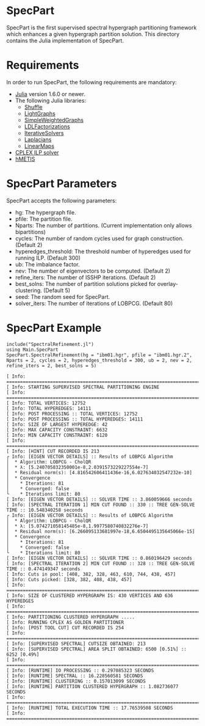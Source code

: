 # SpecPart #

SpecPart is the first supervised spectral hypergraph partitioning framework which enhances a given hypergraph partition solution.
This directory contains the Julia implementation of SpecPart. 

# Requirements #

In order to run SpecPart, the following requirements are mandatory: 
* [Julia](https://julialang.org/) version 1.6.0 or newer. 
* The following Julia libraries:
  * [Shuffle](https://docs.juliahub.com/Shuffle/X0eqg/0.1.1/)
  * [LightGraphs](https://github.com/sbromberger/LightGraphs.jl)
  * [SimpleWeightedGraphs](https://github.com/JuliaGraphs/SimpleWeightedGraphs.jl)
  * [LDLFactorizations](https://github.com/JuliaSmoothOptimizers/LDLFactorizations.jl)
  * [IterativeSolvers](https://iterativesolvers.julialinearalgebra.org/stable/)
  * [Laplacians](https://github.com/danspielman/Laplacians.jl)
  * [LinearMaps](https://github.com/JuliaLinearAlgebra/LinearMaps.jl)
* [CPLEX ILP solver](https://www.ibm.com/support/pages/downloading-ibm-ilog-cplex-optimization-studio-v1290) 
* [hMETIS](http://glaros.dtc.umn.edu/gkhome/metis/hmetis/overview)
 
# SpecPart Parameters #

SpecPart accepts the following parameters:
* hg: The hypergraph file.
* pfile: The partition file.
* Nparts: The number of partitions. (Current implementation only allows bipartitions) 
* cycles: The number of random cycles used for graph construction. (Default 2)
* hyperedges_threshold: The threshold number of hyperedges used for running ILP. (Default 300)
* ub: The imbalance factor.
* nev: The number of eigenvectors to be computed. (Default 2)
* refine_iters: The number of ISSHP iterations. (Default 2)
* best_solns: The number of partition solutions picked for overlay-clustering. (Default 5)
* seed: The random seed for SpecPart.
* solver_iters: The number of iterations of LOBPCG. (Default 80)

# SpecPart Example #

```
include("SpectralRefinement.jl")
using Main.SpecPart
SpecPart.SpectralRefinement(hg = "ibm01.hgr", pfile = "ibm01.hgr.2", Nparts = 2, cycles = 2, hyperedges_threshold = 300, ub = 2, nev = 2, refine_iters = 2, best_solns = 5)

[ Info: ================================================================================
[ Info: STARTING SUPERVISED SPECTRAL PARTITIONING ENGINE
[ Info: ================================================================================
[ Info: TOTAL VERTICES: 12752
[ Info: TOTAL HYPEREDGES: 14111
[ Info: POST PROCESSING :: TOTAL VERTICES: 12752
[ Info: POST PROCESSING :: TOTAL HYPEREDGES: 14111
[ Info: SIZE OF LARGEST HYPEREDGE: 42
[ Info: MAX CAPACITY CONSTRAINT: 6632
[ Info: MIN CAPACITY CONSTRAINT: 6120
[ Info: ================================================================================
[ Info: [HINT] CUT RECORDED IS 213
┌ Info: [EIGEN VECTOR DETAILS] :: Results of LOBPCG Algorithm
│  * Algorithm: LOBPCG - CholQR
│  * λ: [5.240705832350001e-8,2.0391573229227554e-7]
│  * Residual norm(s): [4.816542606411436e-16,6.027634032547232e-10]
│  * Convergence
│    * Iterations: 81
│    * Converged: false
└    * Iterations limit: 80
[ Info: [EIGEN VECTOR DETAILS] :: SOLVER TIME :: 3.860059666 seconds
[ Info: [SPECTRAL ITERATION 1] MIN CUT FOUND :: 330 :: TREE GEN-SOLVE TIME :: 10.548340258 seconds
┌ Info: [EIGEN VECTOR DETAILS] :: Results of LOBPCG Algorithm
│  * Algorithm: LOBPCG - CholQR
│  * λ: [5.074271058145485e-8,1.9977580740832276e-7]
│  * Residual norm(s): [6.266095133681997e-18,6.6504495135645066e-15]
│  * Convergence
│    * Iterations: 81
│    * Converged: false
└    * Iterations limit: 80
[ Info: [EIGEN VECTOR DETAILS] :: SOLVER TIME :: 0.860196429 seconds
[ Info: [SPECTRAL ITERATION 2] MIN CUT FOUND :: 328 :: TREE GEN-SOLVE TIME :: 0.474149347 seconds
[ Info: Cuts in pool: [408, 382, 328, 463, 610, 744, 438, 457]
[ Info: Cuts picked: [328, 382, 408, 438, 457]
[ Info: ================================================================================
[ Info: SIZE OF CLUSTERED HYPERGRAPH IS: 430 VERTICES AND 636 HYPEREDGES
[ Info: ================================================================================
[ Info: PARTITIONING CLUSTERED HYPERGRAPH .....
[ Info: RUNNING CPLEX AS GOLDEN PARTITIONER
[ Info: [POST TOOL CUT] CUT RECORDED IS 254
[ Info: ================================================================================
[ Info: [SUPERVISED SPECTRAL] CUTSIZE OBTAINED: 213
[ Info: [SUPERVISED SPECTRAL] AREA SPLIT OBTAINED: 6500 [0.51%] :: 6252 [0.49%]
[ Info: ================================================================================
[ Info: [RUNTIME] IO PROCESSING :: 0.297085323 SECONDS
[ Info: [RUNTIME] SPECTRAL :: 16.228560581 SECONDS
[ Info: [RUNTIME] CLUSTERING :: 0.157013099 SECONDS
[ Info: [RUNTIME] PARTITION CLUSTERED HYPERGRAPH :: 1.082736077 SECONDS
[ Info: ================================================================================
[ Info: [RUNTIME] TOTAL EXECUTION TIME :: 17.76539508 SECONDS
[ Info: ================================================================================
```

